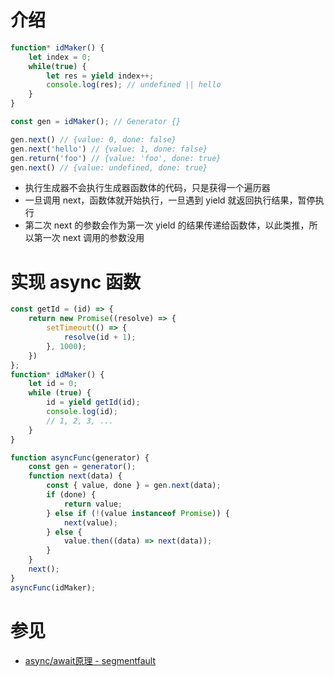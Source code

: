 # 介绍
```javascript
function* idMaker() {
    let index = 0;
    while(true) {
        let res = yield index++;
        console.log(res); // undefined || hello
    }
}

const gen = idMaker(); // Generator {}

gen.next() // {value: 0, done: false}
gen.next('hello') // {value: 1, done: false}
gen.return('foo') // {value: 'foo', done: true}
gen.next() // {value: undefined, done: true}
```
- 执行生成器不会执行生成器函数体的代码，只是获得一个遍历器
- 一旦调用 next，函数体就开始执行，一旦遇到 yield 就返回执行结果，暂停执行
- 第二次 next 的参数会作为第一次 yield 的结果传递给函数体，以此类推，所以第一次 next 调用的参数没用


# 实现 async 函数
```javascript
const getId = (id) => {
    return new Promise((resolve) => {
        setTimeout(() => {
            resolve(id + 1);
        }, 1000);
    })
};
function* idMaker() {
    let id = 0;
    while (true) {
        id = yield getId(id);
        console.log(id);
        // 1, 2, 3, ...
    }
}

function asyncFunc(generator) {
    const gen = generator();
    function next(data) {
        const { value, done } = gen.next(data);
        if (done) {
            return value;
        } else if (!(value instanceof Promise)) {
            next(value);
        } else {
            value.then((data) => next(data));
        }
    }
    next();
}
asyncFunc(idMaker);
```

# 参见
- [async/await原理 - segmentfault](https://segmentfault.com/a/1190000023442526)